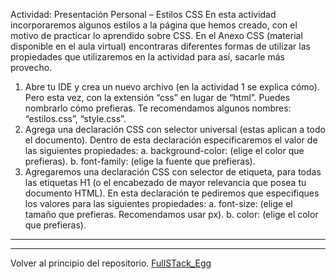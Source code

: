 Actividad: Presentación Personal – Estilos CSS
En esta actividad incorporaremos algunos estilos a la página que hemos creado, con el motivo de
practicar lo aprendido sobre CSS.
En el Anexo CSS (material disponible en el aula virtual) encontraras diferentes formas de utilizar las
propiedades que utilizaremos en la actividad para así, sacarle más provecho.
1) Abre tu IDE y crea un nuevo archivo (en la actividad 1 se explica cómo). Pero esta vez, con
la extensión “css” en lugar de “html”. Puedes nombrarlo cómo prefieras. Te
recomendamos algunos nombres: “estilos.css”, “style.css”.
2) Agrega una declaración CSS con selector universal (estas aplican a todo el documento).
Dentro de esta declaración especificaremos el valor de las siguientes propiedades:
a. background-color: (elige el color que prefieras).
b. font-family: (elige la fuente que prefieras).
3) Agregaremos una declaración CSS con selector de etiqueta, para todas las etiquetas H1 (o
el encabezado de mayor relevancia que posea tu documento HTML). En esta declaración
te pediremos que especifiques los valores para las siguientes propiedades:
a. font-size: (elige el tamaño que prefieras. Recomendamos usar px).
b. color: (elige el color que prefieras).

---
---
Volver al principio del repositorio. [FullSTack_Egg](https://github.com/megagringa/FullStack_Egg_Curso)